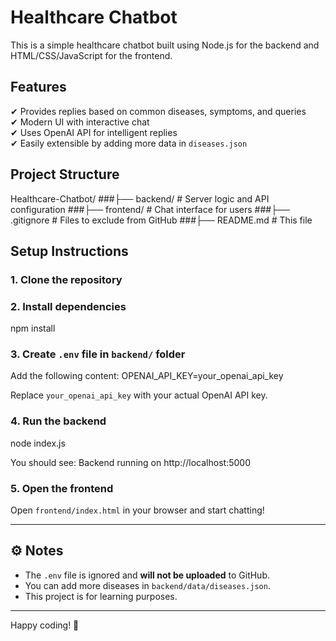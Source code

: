 # Healthcare Chatbot

This is a simple healthcare chatbot built using Node.js for the backend and HTML/CSS/JavaScript for the frontend.

## Features

✔ Provides replies based on common diseases, symptoms, and queries  
✔ Modern UI with interactive chat  
✔ Uses OpenAI API for intelligent replies  
✔ Easily extensible by adding more data in `diseases.json`

## Project Structure

Healthcare-Chatbot/
###├── backend/ # Server logic and API configuration
###├── frontend/ # Chat interface for users
###├── .gitignore # Files to exclude from GitHub
###├── README.md # This file


## Setup Instructions

### 1. Clone the repository

### 2. Install dependencies
npm install
### 3. Create `.env` file in `backend/` folder
Add the following content:
OPENAI_API_KEY=your_openai_api_key

Replace `your_openai_api_key` with your actual OpenAI API key.

### 4. Run the backend
node index.js

You should see:
Backend running on http://localhost:5000


### 5. Open the frontend
Open `frontend/index.html` in your browser and start chatting!

---

## ⚙ Notes

- The `.env` file is ignored and **will not be uploaded** to GitHub.
- You can add more diseases in `backend/data/diseases.json`.
- This project is for learning purposes.

---

Happy coding! 🚀

